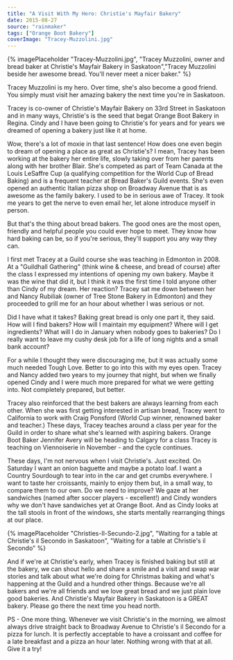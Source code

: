 ```yaml
---
title: "A Visit With My Hero: Christie's Mayfair Bakery"
date: 2015-08-27
source: "rainmaker"
tags: ["Orange Boot Bakery"]
coverImage: "Tracey-Muzzolini.jpg"
---
```


{% imagePlaceholder "Tracey-Muzzolini.jpg", "Tracey Muzzolini, owner and bread baker at Christie's Mayfair Bakery in Saskatoon","Tracey Muzzolini beside her awesome bread. You'll never meet a nicer baker." %}

Tracey Muzzolini is my hero. Over time, she's also become a good friend. You simply must visit her amazing bakery the next time you're in Saskatoon.

Tracey is co-owner of Christie's Mayfair Bakery on 33rd Street in Saskatoon and in many ways, Christie's is the seed that begat Orange Boot Bakery in Regina. Cindy and I have been going to Christie's for years and for years we dreamed of opening a bakery just like it at home.

Wow, there's a lot of moxie in that last sentence! How does one even begin to dream of opening a place as great as Christie's? I mean, Tracey has been working at the bakery her entire life, slowly taking over from her parents along with her brother Blair. She's competed as part of Team Canada at the Louis LeSaffre Cup (a qualifying competition for the World Cup of Bread Baking) and is a frequent teacher at Bread Baker's Guild events. She's even opened an authentic Italian pizza shop on Broadway Avenue that is as awesome as the family bakery. I used to be in serious awe of Tracey. It took me years to get the nerve to even email her, let alone introduce myself in person.

But that's the thing about bread bakers. The good ones are the most open, friendly and helpful people you could ever hope to meet. They know how hard baking can be, so if you're serious, they'll support you any way they can.

I first met Tracey at a Guild course she was teaching in Edmonton in 2008. At a "Guildhall Gathering" (think wine & cheese, and bread of course) after the class I expressed my intentions of opening my own bakery. Maybe it was the wine that did it, but I think it was the first time I told anyone other than Cindy of my dream. Her reaction? Tracey sat me down between her and Nancy Rubiliak (owner of Tree Stone Bakery in Edmonton) and they proceeded to grill me for an hour about whether I was serious or not.

Did I have what it takes? Baking great bread is only one part it, they said. How will I find bakers? How will I maintain my equipment? Where will I get ingredients? What will I do in January when nobody goes to bakeries? Do I really want to leave my cushy desk job for a life of long nights and a small bank account?

For a while I thought they were discouraging me, but it was actually some much needed Tough Love. Better to go into this with my eyes open. Tracey and Nancy added two years to my journey that night, but when we finally opened Cindy and I were much more prepared for what we were getting into. Not completely prepared, but better.

Tracey also reinforced that the best bakers are always learning from each other. When she was first getting interested in artisan bread, Tracey went to California to work with Craig Ponsford (World Cup winner, renowned baker and teacher.) These days, Tracey teaches around a class per year for the Guild in order to share what she's learned with aspiring bakers. Orange Boot Baker Jennifer Avery will be heading to Calgary for a class Tracey is teaching on Viennoiserie in November - and the cycle continues.

These days, I'm not nervous when I visit Christie's. Just excited. On Saturday I want an onion baguette and maybe a potato loaf. I want a Country Sourdough to tear into in the car and get crumbs everywhere. I want to taste her croissants, mainly to enjoy them but, in a small way, to compare them to our own. Do we need to improve? We gaze at her sandwiches (named after soccer players - excellent!) and Cindy wonders why we don't have sandwiches yet at Orange Boot. And as Cindy looks at the tall stools in front of the windows, she starts mentally rearranging things at our place.

{% imagePlaceholder "Christies-Il-Secundo-2.jpg", "Waiting for a table at Christie's il Secondo in Saskatoon", "Waiting for a table at Christie's il Secondo" %}
 

And if we're at Christie's early, when Tracey is finished baking but still at the bakery, we can shout hello and share a smile and a visit and swap war stories and talk about what we're doing for Christmas baking and what's happening at the Guild and a hundred other things. Because we're all bakers and we're all friends and we love great bread and we just plain love good bakeries. And Christie's Mayfair Bakery in Saskatoon is a GREAT bakery. Please go there the next time you head north.

PS - One more thing. Whenever we visit Christie's in the morning, we almost always drive straight back to Broadway Avenue to Christie's il Secondo for a pizza for lunch. It is perfectly acceptable to have a croissant and coffee for a late breakfast and a pizza an hour later. Nothing wrong with that at all. Give it a try!
